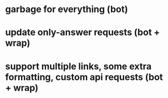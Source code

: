 # garbage for everything (bot)
# update only-answer requests (bot + wrap)
# support multiple links, some extra formatting, custom api requests (bot + wrap)